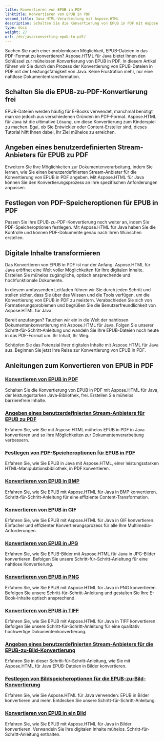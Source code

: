 ```yaml
---
title: Konvertieren von EPUB in PDF
linktitle: Konvertieren von EPUB in PDF
second_title: Java HTML-Verarbeitung mit Aspose.HTML
description: Schalten Sie die Konvertierung von EPUB in PDF mit Aspose.HTML für Java, der leistungsstarken Java-Bibliothek, frei. Erstellen Sie mühelos barrierefreie Inhalte.
type: docs
weight: 27
url: /de/java/converting-epub-to-pdf/
---
```


Suchen Sie nach einer problemlosen Möglichkeit, EPUB-Dateien in das PDF-Format zu konvertieren? Aspose.HTML für Java bietet Ihnen den Schlüssel zur mühelosen Konvertierung von EPUB in PDF. In diesem Artikel führen wir Sie durch den Prozess der Konvertierung von EPUB-Dateien in PDF mit der Leistungsfähigkeit von Java. Keine Frustration mehr, nur eine nahtlose Dokumententransformation.

## Schalten Sie die EPUB-zu-PDF-Konvertierung frei

EPUB-Dateien werden häufig für E-Books verwendet, manchmal benötigt man sie jedoch aus verschiedenen Gründen im PDF-Format. Aspose.HTML für Java ist die ultimative Lösung, um diese Konvertierung zum Kinderspiel zu machen. Egal, ob Sie Entwickler oder Content-Ersteller sind, dieses Tutorial hilft Ihnen dabei, Ihr Ziel mühelos zu erreichen.

## Angeben eines benutzerdefinierten Stream-Anbieters für EPUB zu PDF

Erweitern Sie Ihre Möglichkeiten zur Dokumentenverarbeitung, indem Sie lernen, wie Sie einen benutzerdefinierten Stream-Anbieter für die Konvertierung von EPUB in PDF angeben. Mit Aspose.HTML für Java können Sie den Konvertierungsprozess an Ihre spezifischen Anforderungen anpassen.

## Festlegen von PDF-Speicheroptionen für EPUB in PDF

Passen Sie Ihre EPUB-zu-PDF-Konvertierung noch weiter an, indem Sie PDF-Speicheroptionen festlegen. Mit Aspose.HTML für Java haben Sie die Kontrolle und können PDF-Dokumente genau nach Ihren Wünschen erstellen.

## Digitale Inhalte transformieren

Das Konvertieren von EPUB in PDF ist nur der Anfang. Aspose.HTML für Java eröffnet eine Welt voller Möglichkeiten für Ihre digitalen Inhalte. Erstellen Sie mühelos zugängliche, optisch ansprechende und hochfunktionale Dokumente.

In diesem umfassenden Leitfaden führen wir Sie durch jeden Schritt und stellen sicher, dass Sie über das Wissen und die Tools verfügen, um die Konvertierung von EPUB in PDF zu meistern. Verabschieden Sie sich von Formatierungsproblemen und begrüßen Sie die Benutzerfreundlichkeit von Aspose.HTML für Java.

Bereit anzufangen? Tauchen wir ein in die Welt der nahtlosen Dokumentenkonvertierung mit Aspose.HTML für Java. Folgen Sie unserer Schritt-für-Schritt-Anleitung und wandeln Sie Ihre EPUB-Dateien noch heute in das PDF-Format um. Ihr Inhalt, Ihr Weg.

Schöpfen Sie das Potenzial Ihrer digitalen Inhalte mit Aspose.HTML für Java aus. Beginnen Sie jetzt Ihre Reise zur Konvertierung von EPUB in PDF.
## Anleitungen zum Konvertieren von EPUB in PDF
### [Konvertieren von EPUB in PDF](./convert-epub-to-pdf/)
Schalten Sie die Konvertierung von EPUB in PDF mit Aspose.HTML für Java, der leistungsstarken Java-Bibliothek, frei. Erstellen Sie mühelos barrierefreie Inhalte.
### [Angeben eines benutzerdefinierten Stream-Anbieters für EPUB zu PDF](./convert-epub-to-pdf-specify-custom-stream-provider/)
Erfahren Sie, wie Sie mit Aspose.HTML mühelos EPUB in PDF in Java konvertieren und so Ihre Möglichkeiten zur Dokumentenverarbeitung verbessern.
### [Festlegen von PDF-Speicheroptionen für EPUB in PDF](./convert-epub-to-pdf-specify-pdf-save-options/)
Erfahren Sie, wie Sie EPUB in Java mit Aspose.HTML, einer leistungsstarken HTML-Manipulationsbibliothek, in PDF konvertieren.
### [Konvertieren von EPUB in BMP](./convert-epub-to-bmp/)
Erfahren Sie, wie Sie EPUB mit Aspose.HTML für Java in BMP konvertieren. Schritt-für-Schritt-Anleitung für eine effiziente Content-Transformation.
### [Konvertieren von EPUB in GIF](./convert-epub-to-gif/)
Erfahren Sie, wie Sie EPUB mit Aspose.HTML für Java in GIF konvertieren. Einfacher und effizienter Konvertierungsprozess für alle Ihre Multimedia-Anforderungen.
### [Konvertieren von EPUB in JPG](./convert-epub-to-jpg/)
Erfahren Sie, wie Sie EPUB-Bilder mit Aspose.HTML für Java in JPG-Bilder konvertieren. Befolgen Sie unsere Schritt-für-Schritt-Anleitung für eine nahtlose Konvertierung.
### [Konvertieren von EPUB in PNG](./convert-epub-to-png/)
Erfahren Sie, wie Sie EPUB mit Aspose.HTML für Java in PNG konvertieren. Befolgen Sie unsere Schritt-für-Schritt-Anleitung und gestalten Sie Ihre E-Book-Inhalte optisch ansprechend.
### [Konvertieren von EPUB in TIFF](./convert-epub-to-tiff/)
Erfahren Sie, wie Sie EPUB mit Aspose.HTML für Java in TIFF konvertieren. Befolgen Sie unsere Schritt-für-Schritt-Anleitung für eine qualitativ hochwertige Dokumentenkonvertierung.
### [Angeben eines benutzerdefinierten Stream-Anbieters für die EPUB-zu-Bild-Konvertierung](./convert-epub-to-image-specify-custom-stream-provider/)
Erfahren Sie in dieser Schritt-für-Schritt-Anleitung, wie Sie mit Aspose.HTML für Java EPUB-Dateien in Bilder konvertieren.
### [Festlegen von Bildspeicheroptionen für die EPUB-zu-Bild-Konvertierung](./convert-epub-to-image-specify-image-save-options/)
Erfahren Sie, wie Sie Aspose.HTML für Java verwenden: EPUB in Bilder konvertieren und mehr. Entdecken Sie unsere Schritt-für-Schritt-Anleitung.
### [Konvertieren von EPUB in ein Bild](./convert-epub-to-image/)
Erfahren Sie, wie Sie EPUB mit Aspose.HTML für Java in Bilder konvertieren. Verwandeln Sie Ihre digitalen Inhalte mühelos. Schritt-für-Schritt-Anleitung enthalten.